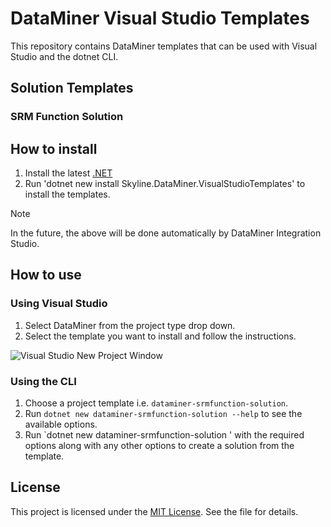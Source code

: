 # DataMiner Visual Studio Templates

This repository contains DataMiner templates that can be used with Visual Studio and the dotnet CLI.

## Solution Templates

### SRM Function Solution

## How to install


1. Install the latest [.NET](https://dot.net)
2. Run 'dotnet new install Skyline.DataMiner.VisualStudioTemplates' to install the templates.

> [!NOTE]
> In the future, the above will be done automatically by DataMiner Integration Studio.

## How to use

### Using Visual Studio

1. Select DataMiner from the project type drop down.
2. Select the template you want to install and follow the instructions.

![Visual Studio New Project Window](https://github.com/SkylineCommunications/Skyline.DataMiner.VisualStudioTemplates/blob/main/images/VisualStudio-NewProject.png)

### Using the CLI

1. Choose a project template i.e. `dataminer-srmfunction-solution`.
2. Run `dotnet new dataminer-srmfunction-solution --help` to see the available options.
3. Run `dotnet new dataminer-srmfunction-solution ' with the required options along with any other options to create a solution from the template.

## License

This project is licensed under the [MIT License](https://github.com/SkylineCommunications/Skyline.DataMiner.VisualStudioTemplates/blob/main/LICENSE). See the file for details.
